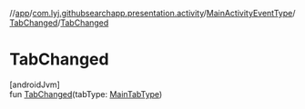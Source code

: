 //[app](../../../../index.md)/[com.lyj.githubsearchapp.presentation.activity](../../index.md)/[MainActivityEventType](../index.md)/[TabChanged](index.md)/[TabChanged](-tab-changed.md)

# TabChanged

[androidJvm]\
fun [TabChanged](-tab-changed.md)(tabType: [MainTabType](../../-main-tab-type/index.md))
